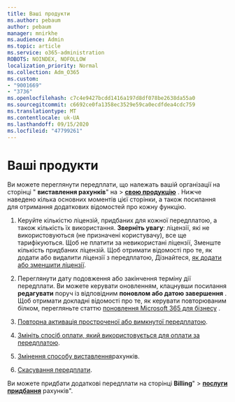 ```yaml
---
title: Ваші продукти
ms.author: pebaum
author: pebaum
manager: mnirkhe
ms.audience: Admin
ms.topic: article
ms.service: o365-administration
ROBOTS: NOINDEX, NOFOLLOW
localization_priority: Normal
ms.collection: Adm_O365
ms.custom:
- "9001669"
- "3736"
ms.openlocfilehash: c7c4e9427bcdd1416a197d8df078be2638da55a0
ms.sourcegitcommit: c6692ce0fa1358ec3529e59ca0ecdfdea4cdc759
ms.translationtype: MT
ms.contentlocale: uk-UA
ms.lasthandoff: 09/15/2020
ms.locfileid: "47799261"
---
```

# <a name="your-products"></a>Ваші продукти

Ви можете переглянути передплати, що належать вашій організації на сторінці " **виставлення рахунків**" на  >  **[свою продукцію](https://go.microsoft.com/fwlink/p/?linkid=842054)** . Нижче наведено кілька основних моментів цієї сторінки, а також посилання для отримання додаткових відомостей про кожну функцію.

1. Керуйте кількістю ліцензій, придбаних для кожної передплатою, а також кількість їх використання.  **Зверніть увагу**: ліцензії, які не використовуються (не призначені користувачу), все ще тарифікуються.  Щоб не платити за невикористані ліцензії, Зменште кількість придбаних ліцензій. Щоб отримати відомості про те, як додати або видалити ліцензії з передплатою, Дізнайтеся, [як додати або зменшити ліцензії](https://docs.microsoft.com/alchemyinsights/how-to-add-or-reduce-licenses).

2. Переглянути дату подовження або закінчення терміну дії передплати.  Ви можете керувати оновленням, клацнувши посилання **редагувати** поруч із відповідним **поновлом або датою завершення** .  Щоб отримати докладні відомості про те, як керувати повторюваним білком, перегляньте статтю [поновлення Microsoft 365 для бізнесу](https://go.microsoft.com/fwlink/?linkid=2119216) .

3. [Повторна активація простроченої або вимкнутої передплатою](https://go.microsoft.com/fwlink/?linkid=2117519).

4. [Змініть спосіб оплати, який використовується для оплати за передплатою](https://go.microsoft.com/fwlink/?linkid=2117167).

5. [Змінення способу виставлення](https://go.microsoft.com/fwlink/?linkid=2119112)рахунків.

6. [Скасування передплати](https://go.microsoft.com/fwlink/?linkid=2119113).

Ви можете придбати додаткові передплати на сторінці **Billing**"  >  [**послуги придбання**](https://go.microsoft.com/fwlink/p/?linkid=868433) рахунків".
